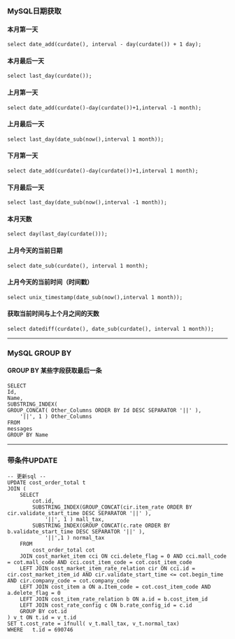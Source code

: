 ### MySQL日期获取
#### 本月第一天
`select date_add(curdate(), interval - day(curdate()) + 1 day);`
#### 本月最后一天
`select last_day(curdate());`
#### 上月第一天
`select date_add(curdate()-day(curdate())+1,interval -1 month);`
#### 上月最后一天
`select last_day(date_sub(now(),interval 1 month));`
#### 下月第一天
`select date_add(curdate()-day(curdate())+1,interval 1 month);`
#### 下月最后一天
`select last_day(date_sub(now(),interval -1 month));`
#### 本月天数
`select day(last_day(curdate()));`
#### 上月今天的当前日期
`select date_sub(curdate(), interval 1 month);`
#### 上月今天的当前时间（时间戳）
`select unix_timestamp(date_sub(now(),interval 1 month));`
#### 获取当前时间与上个月之间的天数
`select datediff(curdate(), date_sub(curdate(), interval 1 month));`
***
### MySQL GROUP BY 
#### GROUP BY 某些字段获取最后一条
```roomsql
SELECT
Id,
Name,
SUBSTRING_INDEX(
GROUP_CONCAT( Other_Columns ORDER BY Id DESC SEPARATOR '||' ),
    '||', 1 ) Other_Columns
FROM
messages
GROUP BY Name
```
***
### 带条件UPDATE
```roomsql
-- 更新sql --
UPDATE cost_order_total t
JOIN (
	SELECT
		cot.id,
		SUBSTRING_INDEX(GROUP_CONCAT(cir.item_rate ORDER BY cir.validate_start_time DESC SEPARATOR '||' ),
			'||', 1 ) mall_tax,
		SUBSTRING_INDEX(GROUP_CONCAT(c.rate ORDER BY b.validate_start_time DESC SEPARATOR '||' ),
			'||',1 ) normal_tax
	FROM
		cost_order_total cot
	JOIN cost_market_item cci ON cci.delete_flag = 0 AND cci.mall_code = cot.mall_code AND cci.cost_item_code = cot.cost_item_code
	LEFT JOIN cost_market_item_rate_relation cir ON cci.id = cir.cost_market_item_id AND cir.validate_start_time <= cot.begin_time AND cir.company_code = cot.company_code
	LEFT JOIN cost_item a ON a.Item_code = cot.cost_item_code AND a.delete_flag = 0
	LEFT JOIN cost_item_rate_relation b ON a.id = b.cost_item_id
	LEFT JOIN cost_rate_config c ON b.rate_config_id = c.id
	GROUP BY cot.id
) v_t ON t.id = v_t.id
SET t.cost_rate = ifnull( v_t.mall_tax, v_t.normal_tax)
WHERE	t.id = 690746


```
